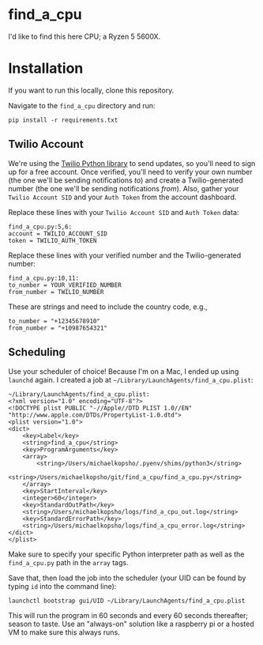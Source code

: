 # find_a_cpu
I'd like to find this here CPU; a Ryzen 5 5600X.

# Installation
If you want to run this locally, clone this repository.

Navigate to the `find_a_cpu` directory and run:
```
pip install -r requirements.txt
```

## Twilio Account
We're using the [Twilio Python library]() to send updates, so you'll need to sign up for a free account. Once verified, you'll need to verify your own number (the one we'll be sending notifications _to_) and create a Twilio-generated number (the one we'll be sending notifications _from_). Also, gather your `Twilio Account SID` and your `Auth Token` from the account dashboard.

Replace these lines with your `Twilio Account SID` and `Auth Token` data:
```
find_a_cpu.py:5,6:
account = TWILIO_ACCOUNT_SID
token = TWILIO_AUTH_TOKEN
```

Replace these lines with your verified number and the Twilio-generated number:
```
find_a_cpu.py:10,11:
to_number = YOUR_VERIFIED_NUMBER
from_number = TWILIO_NUMBER
```

These are strings and need to include the country code, e.g.,
```
to_number = "+12345678910"
from_number = "+10987654321"
```

## Scheduling
Use your scheduler of choice! Because I'm on a Mac, I ended up using `launchd` again. I created a job at `~/Library/LaunchAgents/find_a_cpu.plist`:
```
~/Library/LaunchAgents/find_a_cpu.plist:
<?xml version="1.0" encoding="UTF-8"?>
<!DOCTYPE plist PUBLIC "-//Apple//DTD PLIST 1.0//EN" "http://www.apple.com/DTDs/PropertyList-1.0.dtd">
<plist version="1.0">
<dict>
    <key>Label</key>
    <string>find_a_cpu</string>
    <key>ProgramArguments</key>
    <array>
        <string>/Users/michaelkopsho/.pyenv/shims/python3</string>
        <string>/Users/michaelkopsho/git/find_a_cpu/find_a_cpu.py</string>
    </array>
    <key>StartInterval</key>
    <integer>60</integer>
    <key>StandardOutPath</key>
    <string>/Users/michaelkopsho/logs/find_a_cpu_out.log</string>
    <key>StandardErrorPath</key>
    <string>/Users/michaelkopsho/logs/find_a_cpu_error.log</string>
</dict>
</plist>
```
Make sure to specify your specific Python interpreter path as well as the `find_a_cpu.py` path in the `array` tags.

Save that, then load the job into the scheduler (your UID can be found by typing `id` into the command line):
```
launchctl bootstrap gui/UID ~/Library/LaunchAgents/find_a_cpu.plist
```

This will run the program in 60 seconds and every 60 seconds thereafter; season to taste. Use an "always-on" solution like a raspberry pi or a hosted VM to make sure this always runs.

